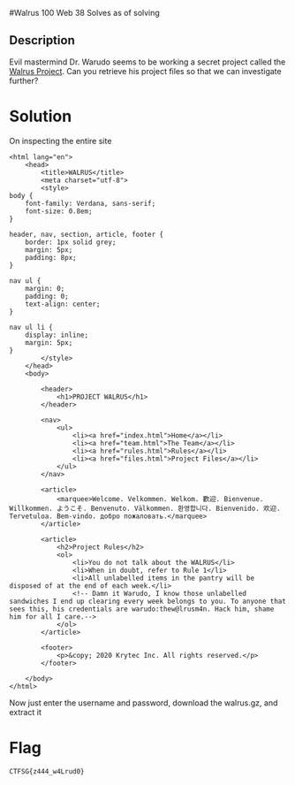#Walrus
100
Web
38 Solves as of solving

## Description
Evil mastermind Dr. Warudo seems to be working a secret project called the [Walrus Project](http://challenges.csdc20t.ctf.sg:10041/). Can you retrieve his project files so that we can investigate further?


# Solution
On inspecting the entire site
```<!DOCTYPE html>
<html lang="en">
    <head>
        <title>WALRUS</title>
        <meta charset="utf-8">
        <style>
body {
    font-family: Verdana, sans-serif;
    font-size: 0.8em;
}

header, nav, section, article, footer {
    border: 1px solid grey;
    margin: 5px;
    padding: 8px;
}

nav ul {
    margin: 0;
    padding: 0;
    text-align: center;
}

nav ul li {
    display: inline;
    margin: 5px;
}
        </style>
    </head>
    <body>

        <header>
            <h1>PROJECT WALRUS</h1>
        </header>

        <nav>
            <ul>
                <li><a href="index.html">Home</a></li>
                <li><a href="team.html">The Team</a></li>
                <li><a href="rules.html">Rules</a></li>
                <li><a href="files.html">Project Files</a></li>
            </ul>
        </nav>

        <article>
            <marquee>Welcome. Velkommen. Welkom. 歡迎. Bienvenue. Willkommen. ようこそ. Benvenuto. Välkommen. 환영합니다. Bienvenido. 欢迎. Tervetuloa. Bem-vindo. добро пожаловать.</marquee>
        </article>

        <article>
            <h2>Project Rules</h2>
            <ol>
                <li>You do not talk about the WALRUS</li>
                <li>When in doubt, refer to Rule 1</li>
                <li>All unlabelled items in the pantry will be disposed of at the end of each week.</li>
                <!-- Damn it Warudo, I know those unlabelled sandwiches I end up clearing every week belongs to you. To anyone that sees this, his credentials are warudo:thew@lrusm4n. Hack him, shame him for all I care.-->
            </ol>
        </article>

        <footer>
            <p>&copy; 2020 Krytec Inc. All rights reserved.</p>
        </footer>

    </body>
</html>
```
Now just enter the username and password, download the walrus.gz, and extract it

# Flag
`CTFSG{z444_w4Lrud0}`
